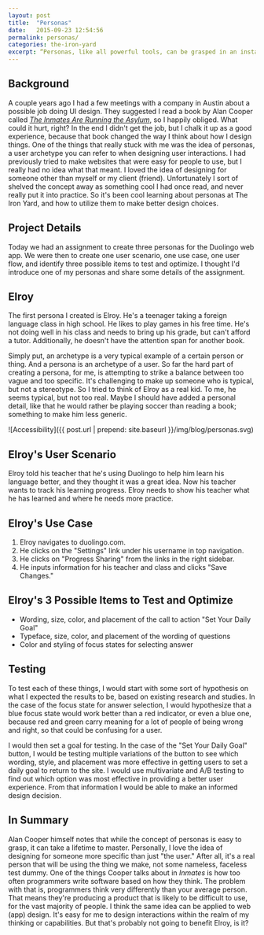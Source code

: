 ```yaml
---
layout: post
title:  "Personas"
date:   2015-09-23 12:54:56
permalink: personas/
categories: the-iron-yard
excerpt: “Personas, like all powerful tools, can be grasped in an instant but can take months or years to master.”<br>Alan Cooper
---
```


## Background
A couple years ago I had a few meetings with a company in Austin about a possible job doing UI design. They suggested I read a book by Alan Cooper called *<a href="http://www.amazon.com/Inmates-Are-Running-Asylum-Products/dp/0672326140/ref=sr_1_1?s=books&ie=UTF8&qid=1447547407&sr=1-1&keywords=the+inmates+are+running+the+asylum" target="_blank">The Inmates Are Running the Asylum</a>*, so I happily obliged. What could it hurt, right? In the end I didn't get the job, but I chalk it up as a good experience, because that book changed the way I think about how I design things. One of the things that really stuck with me was the idea of personas, a user archetype you can refer to when designing user interactions. I had previously tried to make websites that were easy for people to use, but I really had no idea what that meant. I loved the idea of designing for someone other than myself or my client (friend). Unfortunately I sort of shelved the concept away as something cool I had once read, and never really put it into practice. So it's been cool learning about personas at The Iron Yard, and how to utilize them to make better design choices.

## Project Details
Today we had an assignment to create three personas for the Duolingo web app. We were then to create one user scenario, one use case, one user flow, and identify three possible items to test and optimize. I thought I'd introduce one of my personas and share some details of the assignment.

## Elroy
The first persona I created is Elroy. He's a teenager taking a foreign language class in high school. He likes to play games in his free time. He's not doing well in his class and needs to bring up his grade, but can't afford a tutor. Additionally, he doesn't have the attention span for another book.

Simply put, an archetype is a very typical example of a certain person or thing. And a persona is an archetype of a user. So far the hard part of creating a persona, for me, is attempting to strike a balance between too vague and too specific. It's challenging to make up someone who is typical, but not a stereotype. So I tried to think of Elroy as a real kid. To me, he seems typical, but not too real. Maybe I should have added a personal detail, like that he would rather be playing soccer than reading a book; something to make him less generic.

![Accessibility]({{ post.url | prepend: site.baseurl }}/img/blog/personas.svg)

## Elroy's User Scenario
Elroy told his teacher that he's using Duolingo to help him learn his language better, and they thought it was a great idea. Now his teacher wants to track his learning progress. Elroy needs to show his teacher what he has learned and where he needs more practice.

## Elroy's Use Case
1. Elroy navigates to duolingo.com.
2. He clicks on the "Settings" link under his username in top navigation.
3. He clicks on "Progress Sharing" from the links in the right sidebar.
4. He inputs information for his teacher and class and clicks "Save Changes."

## Elroy's 3 Possible Items to Test and Optimize
- Wording, size, color, and placement of the call to action "Set Your Daily Goal"
- Typeface, size, color, and placement of the wording of questions
- Color and styling of focus states for selecting answer

## Testing
To test each of these things, I would start with some sort of hypothesis on what I expected the results to be, based on existing research and studies. In the case of the focus state for answer selection, I would hypothesize that a blue focus state would work better than a red indicator, or even a blue one, because red and green carry meaning for a lot of people of being wrong and right, so that could be confusing for a user.

I would then set a goal for testing. In the case of the "Set Your Daily Goal" button, I would be testing multiple variations of the button to see which wording, style, and placement was more effective in getting users to set a daily goal to return to the site. I would use multivariate and A/B testing to find out which option was most effective in providing a better user experience. From that information I would be able to make an informed design decision.

## In Summary
Alan Cooper himself notes that while the concept of personas is easy to grasp, it can take a lifetime to master. Personally, I love the idea of designing for someone more specific than just "the user." After all, it's a real person that will be using the thing we make, not some nameless, faceless test dummy. One of the things Cooper talks about in *Inmates* is how too often programmers write software based on how they think. The problem with that is, programmers think very differently than your average person. That means they're producing a product that is likely to be difficult to use, for the vast majority of people. I think the same idea can be applied to web (app) design. It's easy for me to design interactions within the realm of my thinking or capabilities. But that's probably not going to benefit Elroy, is it?
